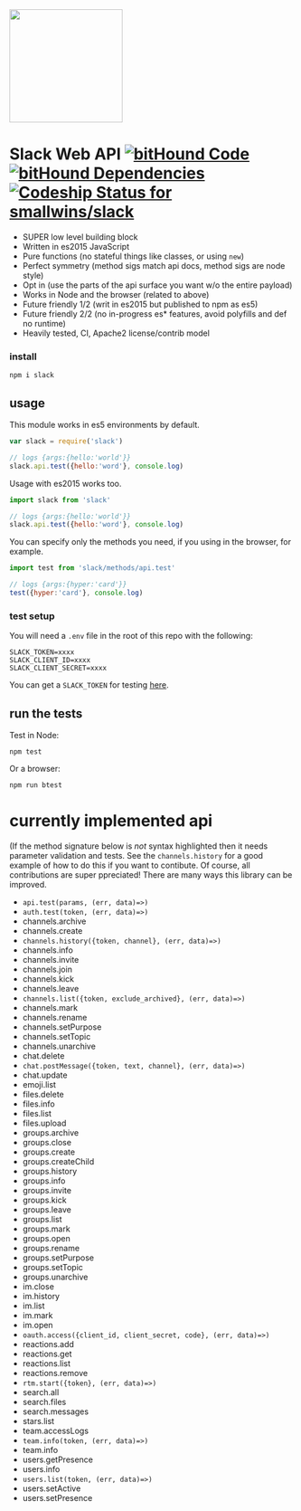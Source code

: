 <img width=200 src=https://s3-us-west-1.amazonaws.com/bugbot/slack-js.svg>

# Slack Web API [![bitHound Code](https://www.bithound.io/github/smallwins/slack/badges/code.svg)](https://www.bithound.io/github/smallwins/slack) [![bitHound Dependencies](https://www.bithound.io/github/smallwins/slack/badges/dependencies.svg)](https://www.bithound.io/github/smallwins/slack/master/dependencies/npm) [ ![Codeship Status for smallwins/slack](https://codeship.com/projects/3fd641e0-81f4-0133-c733-22940a7a47c6/status?branch=master)](https://codeship.com/projects/121411)

- SUPER low level building block
- Written in es2015 JavaScript
- Pure functions (no stateful things like classes, or using `new`)
- Perfect symmetry (method sigs match api docs, method sigs are node style)
- Opt in (use the parts of the api surface you want w/o the entire payload)
- Works in Node and the browser (related to above)
- Future friendly 1/2 (writ in es2015 but published to npm as es5)
- Future friendly 2/2 (no in-progress es* features, avoid polyfills and def no runtime)
- Heavily tested, CI, Apache2 license/contrib model

### install

    npm i slack

## usage

This module works in es5 environments by default.

```javascript
var slack = require('slack')

// logs {args:{hello:'world'}}
slack.api.test({hello:'word'}, console.log)
```

Usage with es2015 works too.

```javascript
import slack from 'slack'

// logs {args:{hello:'world'}}
slack.api.test({hello:'word'}, console.log)
```

You can specify only the methods you need, if you using in the browser, for example.

```javascript
import test from 'slack/methods/api.test'

// logs {args:{hyper:'card'}}
test({hyper:'card'}, console.log)
```

### test setup

You will need a `.env` file in the root of this repo with the following:

```
SLACK_TOKEN=xxxx
SLACK_CLIENT_ID=xxxx
SLACK_CLIENT_SECRET=xxxx
```

You can get a `SLACK_TOKEN` for testing [here](https://api.slack.com/web).

## run the tests

Test in Node:

```
npm test
```

Or a browser:

```
npm run btest
```

# currently implemented api

(If the method signature below is *not* syntax highlighted then it needs parameter validation and tests. See the `channels.history` for a good example of how to do this if you want to contibute. Of course, all contributions are super ppreciated! There are many ways this library can be improved. 

- `api.test(params, (err, data)=>)`
- `auth.test(token, (err, data)=>)`
- channels.archive
- channels.create
- `channels.history({token, channel}, (err, data)=>)`
- channels.info
- channels.invite
- channels.join
- channels.kick
- channels.leave
- `channels.list({token, exclude_archived}, (err, data)=>)`
- channels.mark
- channels.rename
- channels.setPurpose
- channels.setTopic
- channels.unarchive
- chat.delete
- `chat.postMessage({token, text, channel}, (err, data)=>)`
- chat.update
- emoji.list
- files.delete
- files.info
- files.list
- files.upload
- groups.archive
- groups.close
- groups.create
- groups.createChild
- groups.history
- groups.info
- groups.invite
- groups.kick
- groups.leave
- groups.list
- groups.mark
- groups.open
- groups.rename
- groups.setPurpose
- groups.setTopic
- groups.unarchive
- im.close
- im.history
- im.list
- im.mark
- im.open
- `oauth.access({client_id, client_secret, code}, (err, data)=>)`
- reactions.add
- reactions.get
- reactions.list
- reactions.remove
- `rtm.start({token}, (err, data)=>)`
- search.all
- search.files
- search.messages
- stars.list
- team.accessLogs
- `team.info(token, (err, data)=>)`
- team.info
- users.getPresence
- users.info
- `users.list(token, (err, data)=>)`
- users.setActive
- users.setPresence

